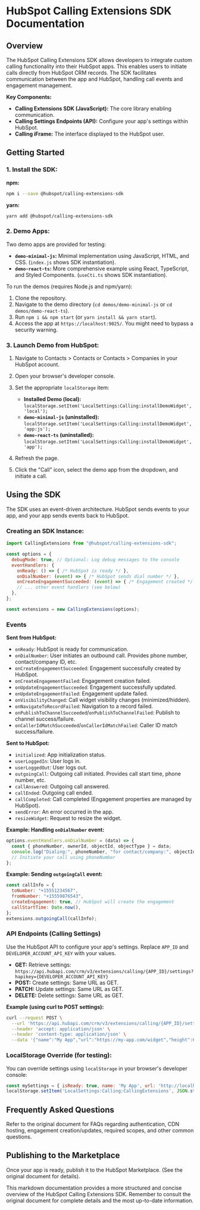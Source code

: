 # HubSpot Calling Extensions SDK Documentation

## Overview

The HubSpot Calling Extensions SDK allows developers to integrate custom calling functionality into their HubSpot apps.  This enables users to initiate calls directly from HubSpot CRM records.  The SDK facilitates communication between the app and HubSpot, handling call events and engagement management.

**Key Components:**

* **Calling Extensions SDK (JavaScript):**  The core library enabling communication.
* **Calling Settings Endpoints (API):** Configure your app's settings within HubSpot.
* **Calling iFrame:** The interface displayed to the HubSpot user.


## Getting Started

### 1. Install the SDK:

**npm:**

```bash
npm i --save @hubspot/calling-extensions-sdk
```

**yarn:**

```bash
yarn add @hubspot/calling-extensions-sdk
```

### 2.  Demo Apps:

Two demo apps are provided for testing:

* **`demo-minimal-js`:** Minimal implementation using JavaScript, HTML, and CSS.  (`index.js` shows SDK instantiation).
* **`demo-react-ts`:**  More comprehensive example using React, TypeScript, and Styled Components. (`useCti.ts` shows SDK instantiation).


To run the demos (requires Node.js and npm/yarn):

1. Clone the repository.
2. Navigate to the demo directory (`cd demos/demo-minimal-js` or `cd demos/demo-react-ts`).
3. Run `npm i && npm start` (or `yarn install && yarn start`).
4. Access the app at `https://localhost:9025/`.  You might need to bypass a security warning.

### 3. Launch Demo from HubSpot:

1. Navigate to Contacts > Contacts or Contacts > Companies in your HubSpot account.
2. Open your browser's developer console.
3. Set the appropriate `localStorage` item:

   * **Installed Demo (local):**  `localStorage.setItem('LocalSettings:Calling:installDemoWidget', 'local');`
   * **`demo-minimal-js` (uninstalled):** `localStorage.setItem('LocalSettings:Calling:installDemoWidget', 'app:js');`
   * **`demo-react-ts` (uninstalled):** `localStorage.setItem('LocalSettings:Calling:installDemoWidget', 'app');`

4. Refresh the page.
5. Click the "Call" icon, select the demo app from the dropdown, and initiate a call.


## Using the SDK

The SDK uses an event-driven architecture.  HubSpot sends events to your app, and your app sends events back to HubSpot.

### Creating an SDK Instance:

```javascript
import CallingExtensions from "@hubspot/calling-extensions-sdk";

const options = {
  debugMode: true, // Optional: Log debug messages to the console
  eventHandlers: {
    onReady: () => { /* HubSpot is ready */ },
    onDialNumber: (event) => { /* HubSpot sends dial number */ },
    onCreateEngagementSucceeded: (event) => { /* Engagement created */ },
    // ... other event handlers (see below)
  },
};

const extensions = new CallingExtensions(options);
```

### Events

**Sent from HubSpot:**

* `onReady`: HubSpot is ready for communication.
* `onDialNumber`: User initiates an outbound call.  Provides phone number, contact/company ID, etc.
* `onCreateEngagementSucceeded`:  Engagement successfully created by HubSpot.
* `onCreateEngagementFailed`: Engagement creation failed.
* `onUpdateEngagementSucceeded`: Engagement successfully updated.
* `onUpdateEngagementFailed`: Engagement update failed.
* `onVisibilityChanged`: Call widget visibility changes (minimized/hidden).
* `onNavigateToRecordFailed`: Navigation to a record failed.
* `onPublishToChannelSucceeded`/`onPublishToChannelFailed`: Publish to channel success/failure.
* `onCallerIdMatchSucceeded`/`onCallerIdMatchFailed`: Caller ID match success/failure.


**Sent to HubSpot:**

* `initialized`: App initialization status.
* `userLoggedIn`: User logs in.
* `userLoggedOut`: User logs out.
* `outgoingCall`: Outgoing call initiated.  Provides call start time, phone number, etc.
* `callAnswered`: Outgoing call answered.
* `callEnded`: Outgoing call ended.
* `callCompleted`: Call completed (Engagement properties are managed by HubSpot).
* `sendError`: An error occurred in the app.
* `resizeWidget`: Request to resize the widget.

**Example: Handling `onDialNumber` event:**

```javascript
options.eventHandlers.onDialNumber = (data) => {
  const { phoneNumber, ownerId, objectId, objectType } = data;
  console.log("Dialing:", phoneNumber, "for contact/company:", objectId, objectType);
  // Initiate your call using phoneNumber
};
```


**Example: Sending `outgoingCall` event:**

```javascript
const callInfo = {
  toNumber: "+15551234567",
  fromNumber: "+15559876543",
  createEngagement: true, // HubSpot will create the engagement
  callStartTime: Date.now(),
};
extensions.outgoingCall(callInfo);
```

### API Endpoints (Calling Settings)

Use the HubSpot API to configure your app's settings. Replace `APP_ID` and `DEVELOPER_ACCOUNT_API_KEY` with your values.

* **GET:**  Retrieve settings: `https://api.hubapi.com/crm/v3/extensions/calling/{APP_ID}/settings?hapikey={DEVELOPER_ACCOUNT_API_KEY}`
* **POST:** Create settings:  Same URL as GET.
* **PATCH:** Update settings: Same URL as GET.
* **DELETE:** Delete settings: Same URL as GET.

**Example (using curl to POST settings):**

```bash
curl --request POST \
  --url 'https://api.hubapi.com/crm/v3/extensions/calling/{APP_ID}/settings?hapikey={DEVELOPER_ACCOUNT_API_KEY}' \
  --header 'accept: application/json' \
  --header 'content-type: application/json' \
  --data '{"name":"My App","url":"https://my-app.com/widget","height":600,"width":400,"isReady":false}'
```


### LocalStorage Override (for testing):

You can override settings using `localStorage` in your browser's developer console:

```javascript
const mySettings = { isReady: true, name: 'My App', url: 'http://localhost:3000' };
localStorage.setItem('LocalSettings:Calling:CallingExtensions', JSON.stringify(mySettings));
```

## Frequently Asked Questions

Refer to the original document for FAQs regarding authentication, CDN hosting, engagement creation/updates, required scopes, and other common questions.


## Publishing to the Marketplace

Once your app is ready, publish it to the HubSpot Marketplace.  (See the original document for details).


This markdown documentation provides a more structured and concise overview of the HubSpot Calling Extensions SDK.  Remember to consult the original document for complete details and the most up-to-date information.
